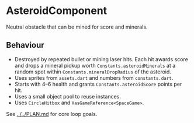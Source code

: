 # AsteroidComponent

Neutral obstacle that can be mined for score and minerals.

## Behaviour

- Destroyed by repeated bullet or mining laser hits. Each hit awards score and
  drops a mineral pickup worth `Constants.asteroidMinerals` at a random spot
  within `Constants.mineralDropRadius` of the asteroid.
- Uses sprites from `assets.dart` and numbers from `constants.dart`.
- Starts with 4–6 health and grants `Constants.asteroidScore` points per hit.
- Uses a small object pool to reuse instances.
- Uses `CircleHitbox` and `HasGameReference<SpaceGame>`.

See [../../PLAN.md](../../PLAN.md) for core loop goals.
